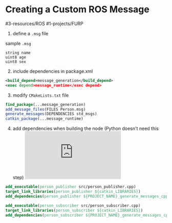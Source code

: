 # Creating a Custom ROS Message
#3-resources/ROS #1-projects/FURP

1. define a `.msg` file 

sample `.msg`
```msg
string name
uint8 age
uint8 sex
```

2. include dependencies in package.xml

```xml
<build_depend>message_generation</build_depend>
<exec depend>message_runtime</exec depend>
```

3. modify `CMakeLists.txt` file
```cmake
find_package(...message_generation)
add_message_files(FILES Person.msg)
generate_messages(DEPENDENCIES std_msgs)
catkin_package(...message_runtime)
```

4. add dependencies when building the node (Python doesn't need this step)
![Pasted image 20240621204528.png](https://github.com/FURP-2023-2024/Zaihong_Weekly_Log/blob/main/Notes/Pasted%20image%2020240621204528.png.md)
```cmake
add_executable(person_publisher src/person_publisher.cpp)
target_link_libraries(person_publisher ${catkin_LIBRARIES})
add_dependencies(person_publisher ${PROJECT_NAME}_generate_messages_cpp)

add_executable(person_subscriber src/person_subscriber.cpp)
target_link_libraries(person_subscriber ${catkin_LIBRARIES})
add_dependencies(person_subscriber ${PROJECT_NAME}_generate_messages_cpp)
```